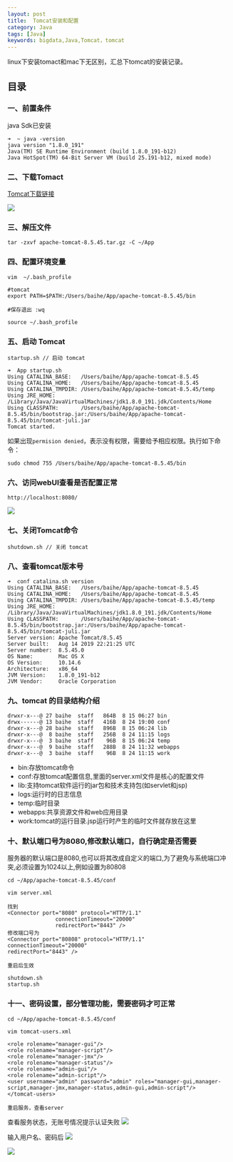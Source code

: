 ```yaml
---
layout: post
title:  Tomcat安装和配置
category: Java 
tags: [Java]
keywords: bigdata,Java,Tomcat，tomcat
---
```


linux下安装tomact和mac下无区别，汇总下tomcat的安装记录。


## 目录

### 一、前置条件
java Sdk已安装 

```
➜  ~ java -version
java version "1.8.0_191"
Java(TM) SE Runtime Environment (build 1.8.0_191-b12)
Java HotSpot(TM) 64-Bit Server VM (build 25.191-b12, mixed mode)
```


### 二、下载Tomact

[Tomcat下载链接](https://tomcat.apache.org/download-80.cgi)

![](https://static.studytime.xin/image/articles/spring-boot20190824183211.png)


### 三、解压文件

```
tar -zxvf apache-tomcat-8.5.45.tar.gz -C ~/App
```


### 四、配置环境变量

```
vim  ~/.bash_profile

#tomcat
export PATH=$PATH:/Users/baihe/App/apache-tomcat-8.5.45/bin

#保存退出 :wq

source ~/.bash_profile
```


### 五、启动 Tomcat
```
startup.sh // 启动 tomcat

➜  App startup.sh
Using CATALINA_BASE:   /Users/baihe/App/apache-tomcat-8.5.45
Using CATALINA_HOME:   /Users/baihe/App/apache-tomcat-8.5.45
Using CATALINA_TMPDIR: /Users/baihe/App/apache-tomcat-8.5.45/temp
Using JRE_HOME:        /Library/Java/JavaVirtualMachines/jdk1.8.0_191.jdk/Contents/Home
Using CLASSPATH:       /Users/baihe/App/apache-tomcat-8.5.45/bin/bootstrap.jar:/Users/baihe/App/apache-tomcat-8.5.45/bin/tomcat-juli.jar
Tomcat started.

```

如果出现`permision denied`，表示没有权限，需要给予相应权限。执行如下命令：

```
sudo chmod 755 /Users/baihe/App/apache-tomcat-8.5.45/bin
```


### 六、访问webUI查看是否配置正常

```
http://localhost:8080/
```

![](https://static.studytime.xin/image/articles/spring-boot20190824183820.png)


### 七、关闭Tomcat命令

```
shutdown.sh // 关闭 tomcat
```


### 八、查看tomcat版本号

```
➜  conf catalina.sh version
Using CATALINA_BASE:   /Users/baihe/App/apache-tomcat-8.5.45
Using CATALINA_HOME:   /Users/baihe/App/apache-tomcat-8.5.45
Using CATALINA_TMPDIR: /Users/baihe/App/apache-tomcat-8.5.45/temp
Using JRE_HOME:        /Library/Java/JavaVirtualMachines/jdk1.8.0_191.jdk/Contents/Home
Using CLASSPATH:       /Users/baihe/App/apache-tomcat-8.5.45/bin/bootstrap.jar:/Users/baihe/App/apache-tomcat-8.5.45/bin/tomcat-juli.jar
Server version: Apache Tomcat/8.5.45
Server built:   Aug 14 2019 22:21:25 UTC
Server number:  8.5.45.0
OS Name:        Mac OS X
OS Version:     10.14.6
Architecture:   x86_64
JVM Version:    1.8.0_191-b12
JVM Vendor:     Oracle Corporation
```


### 九、tomcat 的目录结构介绍

```
drwxr-x---@ 27 baihe  staff   864B  8 15 06:27 bin
drwx------@ 13 baihe  staff   416B  8 24 19:00 conf
drwxr-x---@ 28 baihe  staff   896B  8 15 06:24 lib
drwxr-x---@  8 baihe  staff   256B  8 24 11:15 logs
drwxr-x---@  3 baihe  staff    96B  8 15 06:24 temp
drwxr-x---@  9 baihe  staff   288B  8 24 11:32 webapps
drwxr-x---@  3 baihe  staff    96B  8 24 11:15 work
```

-  bin:存放tomcat命令
-  conf:存放tomcat配置信息,里面的server.xml文件是核心的配置文件
-  lib:支持tomcat软件运行的jar包和技术支持包(如servlet和jsp)
-  logs:运行时的日志信息
-  temp:临时目录
-  webapps:共享资源文件和web应用目录
-  work:tomcat的运行目录.jsp运行时产生的临时文件就存放在这里


### 十、默认端口号为8080,修改默认端口，自行确定是否需要

服务器的默认端口是8080,也可以将其改成自定义的端口,为了避免与系统端口冲突,必须设置为1024以上,例如设置为80808

```
cd ~/App/apache-tomcat-8.5.45/conf

vim server.xml

找到
<Connector port="8080" protocol="HTTP/1.1"
               connectionTimeout="20000"
               redirectPort="8443" />
修改端口号为
<Connector port="80808" protocol="HTTP/1.1"
connectionTimeout="20000"
redirectPort="8443" />

重启后生效

shutdown.sh
startup.sh

```


### 十一、密码设置，部分管理功能，需要密码才可正常

```
cd ~/App/apache-tomcat-8.5.45/conf

vim tomcat-users.xml

<role rolename="manager-gui"/>
<role rolename="manager-script"/>
<role rolename="manager-jmx"/>
<role rolename="manager-status"/>
<role rolename="admin-gui"/>
<role rolename="admin-script"/>
<user username="admin" password="admin" roles="manager-gui,manager-script,manager-jmx,manager-status,admin-gui,admin-script"/>
</tomcat-users>

重启服务，查看server
```

查看服务状态，无账号情况提示认证失败
![](https://static.studytime.xin/image/articles/spring-boot20190824190941.png)

输入用户名、密码后
![](https://static.studytime.xin/image/articles/spring-boot20190824190911.png)

![](https://static.studytime.xin/image/articles/spring-boot20190824191013.png)
